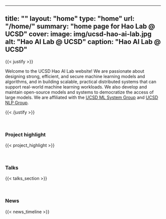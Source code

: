 
---
title: ""
layout: "home"
type: "home"
url: "/home/"
summary: "home page for Hao Lab @ UCSD"
cover:
  image: img/ucsd-hao-ai-lab.jpg
  alt: "Hao AI Lab @ UCSD"
  caption: "Hao AI Lab @ UCSD"
---


{{< justify >}}


Welcome to the UCSD Hao AI Lab website! We are passionate about designing strong, efficient, and secure machine learning models and algorithms, and in building scalable, practical distributed systems that can support real-world machine learning workloads.
We also develop and maintain open-source models and systems to democratize the access of large models. We are affiliated with the [UCSD ML System Group](https://mlsys-ucsd.org/) and [UCSD NLP Group](https://ucsd-nlp.github.io/).


{{< /justify >}}



&emsp;


### **Project highlight**
{{< project_highlight >}}


&emsp;

### **Talks**

{{< talks_section >}}


&emsp;

### **News**

{{< news_timeline >}}

